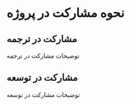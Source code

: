 # نحوه مشارکت در پروژه 
## مشارکت در ترجمه
توضیحات مشارکت در ترجمه 
## مشارکت در توسعه 
توضیحات مشارکت در توسعه 

